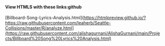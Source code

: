 #### View HTMLS with these links:github
[Billboard-Song-Lyrics-Analysis.html](https://htmlpreview.github.io/?https://raw.githubusercontent.com/leaherb/Seattle-Collisions/master/R/analyze.html](https://raw.githubusercontent.com/alishagurnani/AlishaGurnani/main/Projects/Billboard%20Song%20Lyrics%20Analysis.html)
